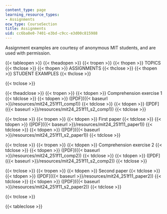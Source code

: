 ```yaml
---
content_type: page
learning_resource_types:
- Assignments
ocw_type: CourseSection
title: Assignments
uid: cc6ba8e0-7401-e3bd-c9cc-e3d00c815988
---
```


Assignment examples are courtesy of anonymous MIT students, and are used with permission.

{{< tableopen >}}
{{< theadopen >}}
{{< tropen >}}
{{< thopen >}}
TOPICS
{{< thclose >}}
{{< thopen >}}
ASSIGNMENTS
{{< thclose >}}
{{< thopen >}}
STUDENT EXAMPLES
{{< thclose >}}

{{< trclose >}}

{{< theadclose >}}
{{< tropen >}}
{{< tdopen >}}
Comprehension exercise 1
{{< tdclose >}}
{{< tdopen >}}
([PDF]({{< baseurl >}}/resources/mit24_251f11_comp1))
{{< tdclose >}}
{{< tdopen >}}
([PDF]({{< baseurl >}}/resources/mit24_251f11_s2_comp1))
{{< tdclose >}}

{{< trclose >}}
{{< tropen >}}
{{< tdopen >}}
First paper
{{< tdclose >}}
{{< tdopen >}}
([PDF]({{< baseurl >}}/resources/mit24_251f11_paper1))
{{< tdclose >}}
{{< tdopen >}}
([PDF]({{< baseurl >}}/resources/mit24_251f11_s2_paper1))
{{< tdclose >}}

{{< trclose >}}
{{< tropen >}}
{{< tdopen >}}
Comprehension exercise 2
{{< tdclose >}}
{{< tdopen >}}
([PDF]({{< baseurl >}}/resources/mit24_251f11_comp2))
{{< tdclose >}}
{{< tdopen >}}
([PDF]({{< baseurl >}}/resources/mit24_251f11_s2_comp2))
{{< tdclose >}}

{{< trclose >}}
{{< tropen >}}
{{< tdopen >}}
Second paper
{{< tdclose >}}
{{< tdopen >}}
([PDF]({{< baseurl >}}/resources/mit24_251f11_paper2))
{{< tdclose >}}
{{< tdopen >}}
([PDF]({{< baseurl >}}/resources/mit24_251f11_s2_paper2))
{{< tdclose >}}

{{< trclose >}}

{{< tableclose >}}
